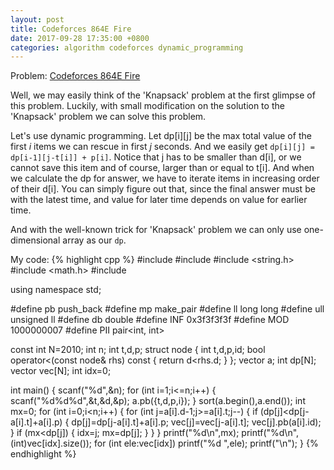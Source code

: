 ```yaml
---
layout: post
title: Codeforces 864E Fire
date: 2017-09-28 17:35:00 +0800
categories: algorithm codeforces dynamic_programming
---
```


Problem: [Codeforces 864E Fire](http://codeforces.com/problemset/problem/864/E)

Well, we may easily think of the \'Knapsack\' problem at the first glimpse of this problem. Luckily, with small modification on the solution to the \'Knapsack\' problem we can solve this problem.

Let\'s use dynamic programming. Let dp[i][j] be the max total value of the first *i* items we can rescue in first *j* seconds. And we easily get `dp[i][j] = dp[i-1][j-t[i]] + p[i]`. Notice that j has to be smaller than d[i], or we cannot save this item and of course, larger than or equal to t[i]. And when we calculate the dp for answer, we have to iterate items in increasing order of their d[i]. You can simply figure out that, since the final answer must be with the latest time, and value for later time depends on value for earlier time.

And with the well-known trick for \'Knapsack\' problem we can only use one-dimensional array as our `dp`.

My code:
{% highlight cpp %}
#include <iostream>
#include <algorithm>
#include <string.h>
#include <math.h>
#include <vector>

using namespace std;

#define pb push_back
#define mp make_pair
#define ll long long
#define ull unsigned ll
#define db double
#define INF 0x3f3f3f3f
#define MOD 1000000007
#define PII pair<int, int>

const int N=2010;
int n;
int t,d,p;
struct node {
    int t,d,p,id;
    bool operator<(const node& rhs) const {
        return d<rhs.d;
    }
};
vector<node> a;
int dp[N];
vector<int> vec[N];
int idx=0;

int main()
{
    scanf("%d",&n);
    for (int i=1;i<=n;i++) {
        scanf("%d%d%d",&t,&d,&p);
        a.pb({t,d,p,i});
    }
    sort(a.begin(),a.end());
    int mx=0;
    for (int i=0;i<n;i++) {
        for (int j=a[i].d-1;j>=a[i].t;j--) {
            if (dp[j]<dp[j-a[i].t]+a[i].p) {
                dp[j]=dp[j-a[i].t]+a[i].p;
                vec[j]=vec[j-a[i].t];
                vec[j].pb(a[i].id);
            }
            if (mx<dp[j]) {
                idx=j;
                mx=dp[j];
            }
        }
    }
    printf("%d\n",mx);
    printf("%d\n",(int)vec[idx].size());
    for (int ele:vec[idx]) printf("%d ",ele);
    printf("\n");
}
{% endhighlight %} 
